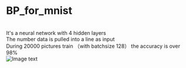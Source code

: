 # BP_for_mnist
<Br/>  It's a neural network with 4 hidden layers 
<Br/> The number data is pulled into a line as input
<Br/> During 20000 pictures train （with batchsize 128） the accuracy is over 98%
<Br/>
![Image text](https://25jia.github.io/BP_result_example.png)
